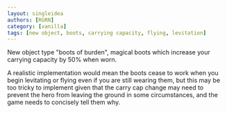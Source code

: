 ```yaml
---
layout: singleidea
authors: [RGRN]
category: [vanilla]
tags: [new object, boots, carrying capacity, flying, levitation]
---
```

New object type "boots of burden", magical boots which increase your carrying
capacity by 50% when worn.

A realistic implementation would mean the boots cease to work when you begin
levitating or flying even if you are still wearing them, but this may be too
tricky to implement given that the carry cap change may need to prevent the hero
from leaving the ground in some circumstances, and the game needs to concisely
tell them why.
